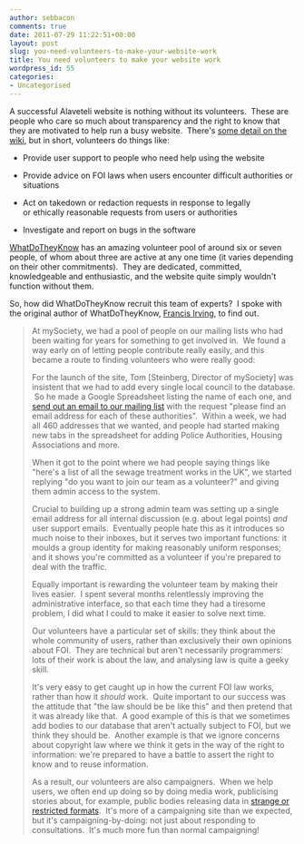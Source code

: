 ```yaml
---
author: sebbacon
comments: true
date: 2011-07-29 11:22:51+00:00
layout: post
slug: you-need-volunteers-to-make-your-website-work
title: You need volunteers to make your website work
wordpress_id: 55
categories:
- Uncategorised
---
```


A successful Alaveteli website is nothing without its volunteers.  These are people who care so much about transparency and the right to know that they are motivated to help run a busy website.  There's [some detail on the wiki](https://github.com/mysociety/alaveteli/wiki/Adminstrator%27s-manual), but in short, volunteers do things like:




  * Provide user support to people who need help using the website


  * Provide advice on FOI laws when users encounter difficult authorities or situations


  * Act on takedown or redaction requests in response to legally or ethically reasonable requests from users or authorities


  * Investigate and report on bugs in the software


[WhatDoTheyKnow](http://www.whatdotheyknow.com) has an amazing volunteer pool of around six or seven people, of whom about three are active at any one time (it varies depending on their other commitments).  They are dedicated, committed, knowledgeable and enthusiastic, and the website quite simply wouldn't function without them.

So, how did WhatDoTheyKnow recruit this team of experts?  I spoke with the original author of WhatDoTheyKnow, [Francis Irving](http://twitter.com/#!/frabcus), to find out.


<blockquote>At mySociety, we had a pool of people on our mailing lists who had been waiting for years for something to get involved in.  We found a way early on of letting people contribute really easily, and this became a route to finding volunteers who were really good:

For the launch of the site, Tom [Steinberg, Director of mySociety] was insistent that we had to add every single local council to the database.  So he made a Google Spreadsheet listing the name of each one, and [send out an email to our mailing list](https://secure.mysociety.org/admin/lists/pipermail/developers-public/2008-February/001749.html) with the request "please find an email address for each of these authorities".  Within a week, we had all 460 addresses that we wanted, and people had started making new tabs in the spreadsheet for adding Police Authorities, Housing Associations and more.

When it got to the point where we had people saying things like "here's a list of all the sewage treatment works in the UK", we started replying "do you want to join our team as a volunteer?" and giving them admin access to the system.

Crucial to building up a strong admin team was setting up a single email address for all internal discussion (e.g. about legal points) _and_ user support emails.  Eventually people hate this as it introduces so much noise to their inboxes, but it serves two important functions: it moulds a group identity for making reasonably uniform responses; and it shows you're committed as a volunteer if you're prepared to deal with the traffic.

Equally important is rewarding the volunteer team by making their lives easier.  I spent several months relentlessly improving the administrative interface, so that each time they had a tiresome problem, I did what I could to make it easier to solve next time.

Our volunteers have a particular set of skills: they think about the whole community of users, rather than exclusively their own opinions about FOI.  They are technical but aren't necessarily programmers: lots of their work is about the law, and analysing law is quite a geeky skill.

It's very easy to get caught up in how the current FOI law works, rather than how it _should_ work.  Quite important to our success was the attitude that "the law should be be like this" and then pretend that it was already like that.  A good example of this is that we sometimes add bodies to our database that aren't actually subject to FOI, but we think they should be.  Another example is that we ignore concerns about copyright law where we think it gets in the way of the right to information: we're prepared to have a battle to assert the right to know and to reuse information.

As a result, our volunteers are also campaigners.  When we help users, we often end up doing so by doing media work, publicising stories about, for example, public bodies releasing data in [strange or restricted formats](http://www.theregister.co.uk/2009/09/10/southampton_freedom_of_info/print.html).  It's more of a campaigning site than we expected, but it's campaigning-by-doing: not just about responding to consultations.  It's much more fun than normal campaigning!</blockquote>
